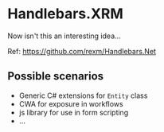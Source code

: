 # Handlebars.XRM

Now isn't this an interesting idea...

Ref: https://github.com/rexm/Handlebars.Net


## Possible scenarios

* Generic C# extensions for `Entity` class
* CWA for exposure in workflows
* js library for use in form scripting
* ...
